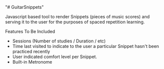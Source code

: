 "# GuitarSnippets" 

Javascript based tool to render Snippets (pieces of music scores) and serving it to the user for the purposes of spaced repetition learning. 

Features To Be Included

- Sessions (Number of studies / Duration / etc)
- Time last visited to indicate to the user a particular Snippet hasn't been practiced recently
- User indicated comfort level per Snippet.
- Built-in Metronome
